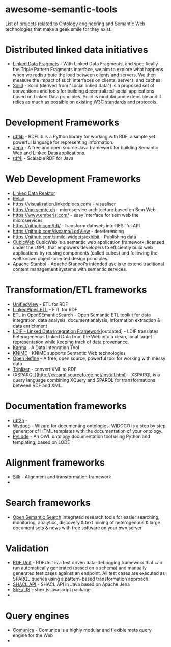 # awesome-semantic-tools
List of projects related to Ontology engineering and Semantic Web technologies that make a geek smile for they exist.


# Distributed linked data initiatives
- [Linked Data Fragmets](https://linkeddatafragments.org/software/) -  With Linked Data Fragments, and specifically the Triple Pattern Fragments interface, we aim to explore what happens when we redistribute the load between clients and servers. We then measure the impact of such interfaces on clients, servers, and caches.
- [Solid](https://solid.mit.edu/) - Solid (derived from "social linked data") is a proposed set of conventions and tools for building decentralized social applications based on Linked Data principles. Solid is modular and extensible and it relies as much as possible on existing W3C standards and protocols.

# Development Frameworks
- [rdflib](https://github.com/RDFLib/rdflib) - RDFLib is a Python library for working with RDF, a simple yet powerful language for representing information.
- [Jena](https://jena.apache.org/tutorials/rdf_api.html) - A free and open source Java framework for building Semantic Web and Linked Data applications.
- [rdf4j](https://rdf4j.eclipse.org/) - Scalable RDF for Java


# Web Development Frameworks
- [Linked Data Reaktor](http://ld-r.org/)
- [Relay](http://facebook.github.io/relay/en/) 
- https://visualization.linkedpipes.com/ - visualiser
- https://mu.semte.ch - microservice architecture based on Sem Web
- https://www.emberjs.com/ - easy interface for sem web the microservices
- https://github.com/tdt/ - transform datasets into RESTful API
- https://github.com/dvcama/LodView - dereferencing 
- https://github.com/simile-widgets/exhibit - Publishing data 
- [CubicWeb](https://www.cubicweb.org/) CubicWeb is a semantic web application framework, licensed under the LGPL, that empowers developers to efficiently build web applications by reusing components (called cubes) and following the well known object-oriented design principles.
- [Apache Stanbol](http://stanbol.apache.org/index.html) - Apache Stanbol's intended use is to extend traditional content management systems with semantic services. 


# Transformation/ETL frameworks
- [UnifiedView](https://unifiedviews.eu/) - ETL for RDF
- [LinkedPipes ETL](https://etl.linkedpipes.com/) - ETL for RDF
- [ETL in OpenSEmanticSearch](https://www.opensemanticsearch.org/etl) - Open Semantic ETL toolkit for data integration, data analysis, document analysis, information extraction & data enrichment
- [LDIF – Linked Data Integration Framework](http://ldif.wbsg.de/)[outdated] - LDIF translates heterogeneous Linked Data from the Web into a clean, local target representation while keeping track of data provenance. 
- [Karma](http://usc-isi-i2.github.io/karma/) - A Data Integration Tool 
- [KNIME](https://www.knime.com/nodeguide/other-analytics-types/semantic-web) - KNIME supports Semantic Web technologies
- [Open Refine](http://openrefine.org/) - A free, open source, powerful tool for working with messy data
- [Tripliser](https://daverog.github.io/tripliser/) - convert XML to RDF
- (XSPARQL)(http://xsparql.sourceforge.net/install.html) - XSPARQL is a query language combining XQuery and SPARQL for transformations between RDF and XML.

# Documentation frameworks
- [rdf2h](http://rdf2h.github.io/) - 
- [Wydoco](https://github.com/dgarijo/Widoco) - Wizard for documenting ontologies. WIDOCO is a step by step generator of HTML templates with the documentation of your ontology.
- [PyLode](https://github.com/RDFLib/pyLODE) - An OWL ontology documentation tool using Python and templating, based on LODE


# Alignment frameworks
- [Silk](http://silkframework.org/) - Alignment and transformation framework
- 

# Search frameworks
- [Open Semantic Search](https://www.opensemanticsearch.org/) Integrated research tools for easier searching, monitoring, analytics, discovery & text mining of heterogenous & large document sets & news with free software on your own server

# Validation 
- [RDF Unit](http://aksw.org/Projects/RDFUnit.html) - RDFUnit is a test driven data-debugging framework that can run automatically generated (based on a schema) and manually generated test cases against an endpoint. All test cases are executed as SPARQL queries using a pattern-based transformation approach.
- [SHACL API](https://github.com/TopQuadrant/shacl) - SHACL API in Java based on Apache Jena
- [ShEx JS](https://github.com/shexSpec/shex.js) - shex.js javascript package
- 


# Query engines
- [Comunica](https://github.com/comunica/comunica) - Comunica is a highly modular and flexible meta query engine for the Web
- 
